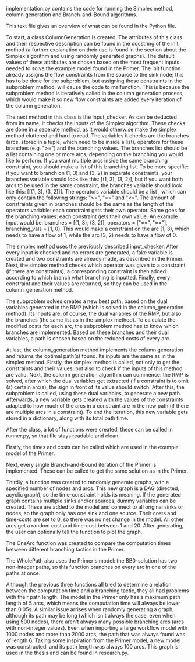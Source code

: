 implementation.py contains the code for running the Simplex method, column generation
and Branch-and-Bound algorithms.

This text file gives an overview of what can be found in the Python file.

To start, a class ColumnGeneration is created. The attributes of this class and their
respective description can be found in the docstring of the init method (a further 
explanation on their use is found in the section about the Simplex algorithm and 
using randomly generated graphs). The default values of these attributes are chosen 
based on the most frequent inputs needed to solve the example model found in the 
Primer. The init function already assigns the flow constraints from the source to 
the sink node; this has to be done for the subproblem, but assigning these 
constraints in the subproblem method, will cause the code to malfunction. This is 
because the subproblem method is iteratively called in the column generation process, 
which would make it so new flow constraints are added every iteration of the column 
generation.

The next method in this class is the input_checker. As can be deducted from its name, 
it checks the inputs of the Simplex algorithm. These checks are done in a seperate 
method, as it would otherwise make the simplex method cluttered and hard to read. 
The variables it checks are the branches (arcs, stored in a tuple, which need to be 
inside a list), operators for these branches (e.g. ">=") and the branching values. 
The branches list should be a list containing one or more arcs, depending on the 
branching you would like to perform. If you want multiple arcs inside the same 
branching constraint, you should make a list of this branching list. To be more 
specific: if you want to branch on (1, 3) and (3, 2) in separate constraints, your 
branches variable should look like this: [(1, 3), (3, 2)], but if you want both arcs 
to be used in the same constraint, the branches variable should look like this: 
[[(1, 3), (3, 2)]]. The operators variable should be a list , which can only contain 
the following strings: ">=", "==" and "<=". The amount of constraints given in 
branches should be the same as the length of the operators variable: each constraint 
gets their own operator. Same goes for the branching values: each constraint gets 
their own value. An example input would be: branches = [(1, 3), (3, 2)], 
operators = ["==", "=="], branching_vals = [1, 0]. This would make a constraint on 
the arc (1, 3), which needs to have a flow of 1, while the arc (3, 2) needs to have 
a flow of 0.

The simplex method uses the previously described input_checker. After every input 
is checked and no errors are generated, a fake variable is created and two constraints
are already made, as described in the Primer. Next, the simplex method checks which 
operator was given to a constraint (if there are constraints); a corresponding 
constraint is then added according to which branch what branching is inputted. 
Finally, every constraint and their values are returned, so they can be used in the 
column_generation method.

The subproblem solves creates a new best path, based on the dual variables generated 
in the RMP (which is solved in the column_generation method). Its inputs are, of 
course, the dual variables of the RMP, but also the branches (the same list as in the
simplex method). To calculate the modified costs for each arc, the subproblem method 
has to know which branches are implemented. Based on these branches and their dual
variables, a path is chosen based on the reduced costs of every arc.

At last, the column_generation method implements the column generation and returns
the optimal path(s) found. Its inputs are the same as in the simplex method. Firstly,
the simplex method is called, not only to get the constraints and their values, but 
also to check if the inputs of this method are valid. Next, the column generation
algorithm can commence: the RMP is solved, after which the dual variables get 
extracted (if a constraint is to omit (a) certain arc(s), the sign in front of its 
value should switch. After this, the subproblem is called, using these dual variables,
to generate a new path. Afterwards, a new variable gets created with the values of the
constraints adapted to how much of the arcs in a constraint are in the new path (if 
there are multiple arcs in a constraint). To end the iteration, this new variable gets
stored in a dictionary, along with its total path time.

After the class, a lot of functions were created; these can be called in runner.py, so
that file stays readable and clean.

Firstly, the times and costs can be called which are used in the example model of the
Primer.

Next, every single Branch-and-Bound iteration of the Primer is implemented. These can
be called to get the same solution as in the Primer.

Thirdly, a function was created to randomly generate graphs, with a specified number 
of nodes and arcs. This new graph is a DAG (directed, acyclic graph), so the 
time-constraint holds its meaning. If the generated graph contains multiple sinks 
and/or sources, dummy variables can be created. These are added to the model and 
connect to all original sinks or nodes, so the graph only has one sink and one source. Their costs and time-costs are set to 0, so there was no net change in the model. All other arcs get a random cost and time-cost between 1 and 20. After generating, the user can optionally tell the function to plot the graph.

The OneArc function was created to compare the computation times between different 
branching tactics in the Primer.

The WholePath also uses the Primer's model: the BB0-solution has two non-integer
paths, so this function branches on every arc in one of the paths at once.

Although the previous three functions all tried to determine a relation between the 
computation time and a branching tactic, they all had problems with their path length. The model in the Primer only has a maximum path length of 5 arcs, which means the computation time will always be lower than 0.05s. A similar issue arrises when randomly generating a graph; although its path may be long (which isn't always the case, even when using 500 nodes), there aren't always many possible branching arcs (arcs with non-integer values). Even when importing a large workflow model with 1000 nodes and more than 2000 arcs, the path that was always found was of length 6. Taking some inspiration from the Primer model, a new model was constructed, and its path length was always 100 arcs. This graph is used in the thesis and can be found in research.py.
